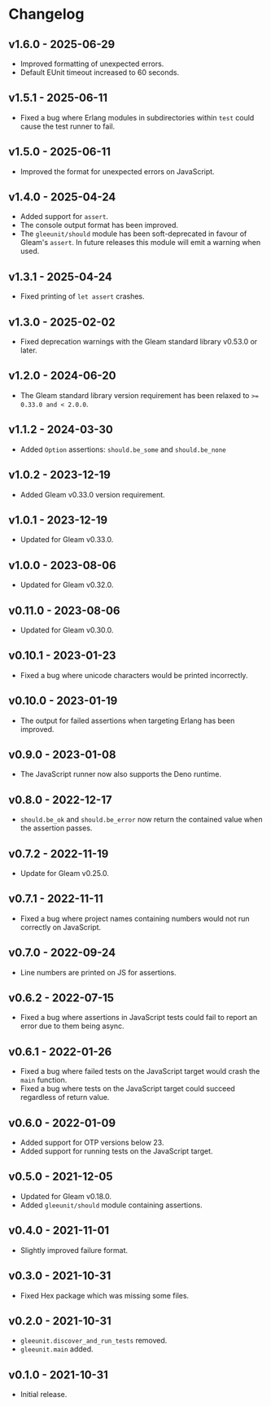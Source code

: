 # Changelog

## v1.6.0 - 2025-06-29

- Improved formatting of unexpected errors.
- Default EUnit timeout increased to 60 seconds.

## v1.5.1 - 2025-06-11

- Fixed a bug where Erlang modules in subdirectories within `test` could cause
  the test runner to fail.

## v1.5.0 - 2025-06-11

- Improved the format for unexpected errors on JavaScript.

## v1.4.0 - 2025-04-24

- Added support for `assert`.
- The console output format has been improved.
- The `gleeunit/should` module has been soft-deprecated in favour of Gleam's
  `assert`. In future releases this module will emit a warning when used.

## v1.3.1 - 2025-04-24

- Fixed printing of `let assert` crashes.

## v1.3.0 - 2025-02-02

- Fixed deprecation warnings with the Gleam standard library v0.53.0 or later.

## v1.2.0 - 2024-06-20

- The Gleam standard library version requirement has been relaxed to 
  `>= 0.33.0 and < 2.0.0`.

## v1.1.2 - 2024-03-30

- Added `Option` assertions: `should.be_some` and `should.be_none`

## v1.0.2 - 2023-12-19

- Added Gleam v0.33.0 version requirement.

## v1.0.1 - 2023-12-19

- Updated for Gleam v0.33.0.

## v1.0.0 - 2023-08-06

- Updated for Gleam v0.32.0.

## v0.11.0 - 2023-08-06

- Updated for Gleam v0.30.0.

## v0.10.1 - 2023-01-23

- Fixed a bug where unicode characters would be printed incorrectly.

## v0.10.0 - 2023-01-19

- The output for failed assertions when targeting Erlang has been improved.

## v0.9.0 - 2023-01-08

- The JavaScript runner now also supports the Deno runtime.

## v0.8.0 - 2022-12-17

- `should.be_ok` and `should.be_error` now return the contained value when the
  assertion passes.

## v0.7.2 - 2022-11-19

- Update for Gleam v0.25.0.

## v0.7.1 - 2022-11-11

- Fixed a bug where project names containing numbers would not run correctly on
  JavaScript.

## v0.7.0 - 2022-09-24

- Line numbers are printed on JS for assertions.

## v0.6.2 - 2022-07-15

- Fixed a bug where assertions in JavaScript tests could fail to report an
  error due to them being async.

## v0.6.1 - 2022-01-26

- Fixed a bug where failed tests on the JavaScript target would crash the `main`
  function.
- Fixed a bug where tests on the JavaScript target could succeed regardless of
  return value.

## v0.6.0 - 2022-01-09

- Added support for OTP versions below 23.
- Added support for running tests on the JavaScript target.

## v0.5.0 - 2021-12-05

- Updated for Gleam v0.18.0.
- Added `gleeunit/should` module containing assertions.

## v0.4.0 - 2021-11-01

- Slightly improved failure format.

## v0.3.0 - 2021-10-31

- Fixed Hex package which was missing some files.

## v0.2.0 - 2021-10-31

- `gleeunit.discover_and_run_tests` removed.
- `gleeunit.main` added.

## v0.1.0 - 2021-10-31

- Initial release.
